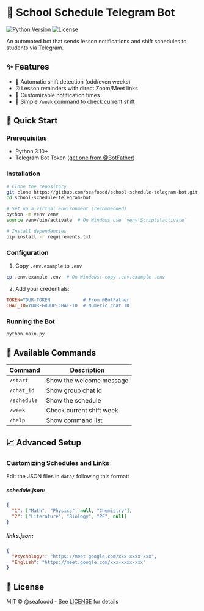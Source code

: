 # 🏫 School Schedule Telegram Bot

[![Python Version](https://img.shields.io/badge/python-3.10%2B-blue)](https://www.python.org/)
[![License](https://img.shields.io/badge/license-MIT-green)](LICENSE)

An automated bot that sends lesson notifications and shift schedules to students via Telegram.

## ✨ Features

- 📅 Automatic shift detection (odd/even weeks)
- ⏰ Lesson reminders with direct Zoom/Meet links
- 🔔 Customizable notification times
- 📱 Simple `/week` command to check current shift

## 🚀 Quick Start

### Prerequisites
- Python 3.10+
- Telegram Bot Token ([get one from @BotFather](https://core.telegram.org/bots#6-botfather))

### Installation
```bash
# Clone the repository
git clone https://github.com/seafoodd/school-schedule-telegram-bot.git
cd school-schedule-telegram-bot

# Set up a virtual environment (recommended)
python -m venv venv
source venv/bin/activate  # On Windows use `venv\Scripts\activate`

# Install dependencies
pip install -r requirements.txt
```

### Configuration
1. Copy `.env.example` to `.env`
```bash
cp .env.example .env  # On Windows: copy .env.example .env
```
2. Add your credentials:
```ini
TOKEN=YOUR-TOKEN            # From @BotFather
CHAT_ID=YOUR-GROUP-CHAT-ID  # Numeric chat ID
```

### Running the Bot
```bash
python main.py
```

## 🤖 Available Commands
| Command    | Description              |
|------------|--------------------------|
| `/start`   | Show the welcome message |
| `/chat_id` | Show group chat id       |
| `/schedule`| Show the schedule        |
| `/week`    | Check current shift week |
| `/help`    | Show command list        |

## 📈 Advanced Setup
### Customizing Schedules and Links
Edit the JSON files in `data/` following this format:

##### schedule.json:
```json
{
  "1": ["Math", "Physics", null, "Chemistry"],
  "2": ["Literature", "Biology", "PE", null]
}
```
##### links.json:
```json
{
  "Psychology": "https://meet.google.com/xxx-xxxx-xxx",
  "English": "https://meet.google.com/xxx-xxxx-xxx"
}

```

## 📜 License
MIT © @seafoodd - See [LICENSE](LICENSE) for details
